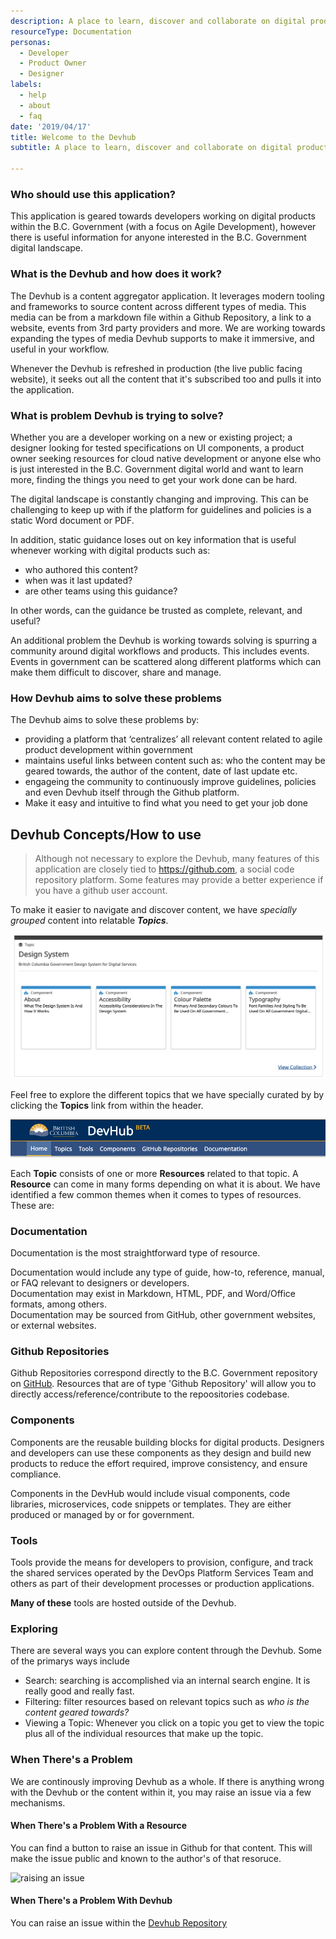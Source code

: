 ```yaml
---
description: A place to learn, discover and collaborate on digital products within the BC Government.
resourceType: Documentation
personas:
  - Developer
  - Product Owner
  - Designer
labels:
  - help
  - about
  - faq
date: '2019/04/17'
title: Welcome to the Devhub
subtitle: A place to learn, discover and collaborate on digital products within the BC Government.

---
```


### Who should use this application?

This application is geared towards developers working on digital products within the B.C. Government (with a focus on Agile Development), however there is useful information for anyone interested in the B.C. Government digital landscape.

### What is the Devhub and how does it work?

The Devhub is a content aggregator application. It leverages modern tooling and frameworks to source content across different types of media. This media can be from a markdown file within a Github Repository, a link to a website, events from 3rd party providers and more. We are working towards expanding the types of media Devhub supports to make it immersive, and useful in your workflow.

Whenever the Devhub is refreshed in production (the live public facing website), it seeks out all the content that it's subscribed too and pulls it into the application.

### What is problem Devhub is trying to solve?

Whether you are a developer working on a new or existing project; a designer looking for tested specifications on UI components, a product owner seeking resources for cloud native development or anyone else who is just interested in the B.C. Government digital world and want to learn more, finding the things you need to get your work done can be hard. 

The digital landscape is constantly changing and improving. This can be challenging to keep up with if the platform for guidelines and policies is a static Word document or PDF. 

In addition, static guidance loses out on key information that is useful whenever working with digital products such as: 

- who authored this content?  
- when was it last updated?  
- are other teams using this guidance? 
  

In other words, can the guidance be trusted as complete, relevant, and useful?

An additional problem the Devhub is working towards solving is spurring a community around digital workflows and products. This includes events. Events in government can be scattered along different platforms which can make them difficult to discover, share and manage.

### How Devhub aims to solve these problems

The Devhub aims to solve these problems by:
 
- providing a platform that ‘centralizes’ all relevant content related to agile product development within government 
- maintains useful links between content such as: who the content may be geared towards, the author of the content, date of last update etc.  
- engageing the community to continuously improve guidelines, policies and even Devhub itself through the Github platform.  
- Make it easy and intuitive to find what you need to get your job done



## Devhub Concepts/How to use
> Although not necessary to explore the Devhub, many features of this application are closely tied to https://github.com, a social code repository platform. Some features may provide a better experience if you have a github user account.

To make it easier to navigate and discover content, we have _specially grouped_ content
into relatable ___Topics___.

<img src="../src/assets/images/Topics.png" alt="Topics">

Feel free to explore the different topics that we have specially curated by by clicking the __Topics__ link from within the header.

<img src="../src/assets/images/Header.png" alt="navigation">

Each __Topic__ consists of one or more __Resources__ related to that topic. A __Resource__ can come in
many forms depending on what it is about. We have identified a few common themes when it comes to types
of resources. These are:

### Documentation

Documentation is the most straightforward type of resource.  

Documentation would include any type of guide, how-to, reference, manual, or FAQ relevant to designers or developers.  
Documentation may exist in Markdown, HTML, PDF, and Word/Office formats, among others.  
Documentation may be sourced from GitHub, other government websites, or external websites.

### Github Repositories

Github Repositories correspond directly to the B.C. Government repository on [GitHub](https://github.com). Resources that
are of type 'Github Repository' will allow you to directly access/reference/contribute to the repoositories
codebase.  


### Components

Components are the reusable building blocks for digital products. Designers and developers can use these components as they design and build new products to reduce the effort required, improve consistency, and ensure compliance.

Components in the DevHub would include visual components, code libraries, microservices, code snippets or templates. They are either produced or managed by or for government.

### Tools

Tools provide the means for developers to provision, configure, and track the shared services operated by the DevOps Platform Services Team and others as part of their development processes or production applications.

__Many of these__ tools are hosted outside of the Devhub.

### Exploring 

There are several ways you can explore content through the Devhub. Some of the primarys ways include

- Search: searching is accomplished via an internal search engine. It is really good and really fast. 
- Filtering: filter resources based on relevant topics such as _who is the content geared towards?_
- Viewing a Topic: Whenever you click on a topic you get to view the topic plus all of the individual resources
that make up the topic. 

### When There's a Problem



We are continously improving Devhub as a whole. If there is anything wrong with the Devhub or the content within it, you may raise an issue via a few mechanisms. 

#### When There's a Problem With a Resource

You can find a button to raise an issue in Github for that content. This will make the issue public and known
to the author's of that resoruce. 

<img src="../src/assets/images/raise-issue.gif" alt="raising an issue">

#### When There's a Problem With Devhub

You can raise an issue within the [Devhub Repository](https://github.com/bcgov/devhub-app-web/issues)
